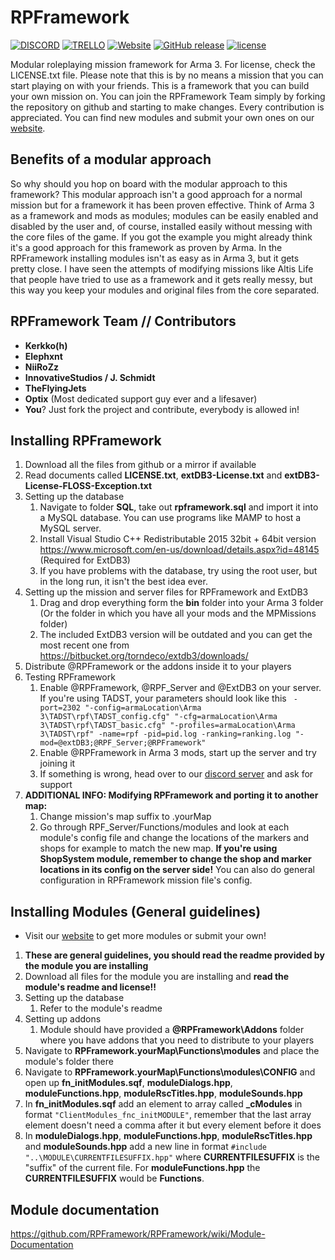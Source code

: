 # RPFramework

[![DISCORD](https://img.shields.io/badge/Discord-Join-7289DA.svg)](https://discord.gg/JvRRuTm)
[![TRELLO](https://img.shields.io/badge/Trello-View-0079BF.svg)](https://trello.com/b/eqwxQ4hr/rpframework)
[![Website](https://img.shields.io/website-up-down-green-red/https/rpframework.github.io.svg)](https://rpframework.github.io/)
[![GitHub release](https://img.shields.io/github/release/RPFramework/RPFramework.svg)](https://github.com/RPFramework/RPFramework/releases)
[![license](https://img.shields.io/github/license/RPFramework/RPFramework.svg)](https://github.com/RPFramework/RPFramework/blob/master/LICENSE.txt)

Modular roleplaying mission framework for Arma 3. For license, check the LICENSE.txt file. Please note that this is by no means a mission that you can start playing on with your friends. This is a framework that you can build your own mission on. You can join the RPFramework Team simply by forking the repository on github and starting to make changes. Every contribution is appreciated. You can find new modules and submit your own ones on our [website](https://rpframework.github.io/).


## Benefits of a modular approach
So why should you hop on board with the modular approach to this framework? This modular approach isn't a good approach for a normal mission but for a framework it has been proven effective. Think of Arma 3 as a framework and mods as modules; modules can be easily enabled and disabled by the user and, of course, installed easily without messing with the core files of the game. If you got the example you might already think it's a good approach for this framework as proven by Arma. In the RPFramework installing modules isn't as easy as in Arma 3, but it gets pretty close. I have seen the attempts of modifying missions like Altis Life that people have tried to use as a framework and it gets really messy, but this way you keep your modules and original files from the core separated.

## RPFramework Team // Contributors
* **Kerkko(h)**
* **Elephxnt**
* **NiiRoZz**
* **InnovativeStudios / J. Schmidt**
* **TheFlyingJets**
* **Optix** (Most dedicated support guy ever and a lifesaver)
* **You**? Just fork the project and contribute, everybody is allowed in!

## Installing RPFramework
1. Download all the files from github or a mirror if available
2. Read documents called **LICENSE.txt**, **extDB3-License.txt** and **extDB3-License-FLOSS-Exception.txt**
3. Setting up the database
	1. Navigate to folder **SQL**, take out **rpframework.sql** and import it into a MySQL database. You can use programs like MAMP to host a MySQL server.
	2. Install Visual Studio C++ Redistributable 2015 32bit + 64bit version https://www.microsoft.com/en-us/download/details.aspx?id=48145 (Required for ExtDB3)
    4. If you have problems with the database, try using the root user, but in the long run, it isn't the best idea ever.
4. Setting up the mission and server files for RPFramework and ExtDB3
	1. Drag and drop everything form the **bin** folder into your Arma 3 folder (Or the folder in which you have all your mods and the MPMissions folder)
    2. The included ExtDB3 version will be outdated and you can get the most recent one from https://bitbucket.org/torndeco/extdb3/downloads/
5. Distribute @RPFramework or the addons inside it to your players
6. Testing RPFramework
    1. Enable @RPFramework, @RPF_Server and @ExtDB3 on your server. If you're using TADST, your parameters should look like this ` -port=2302 "-config=armaLocation\Arma 3\TADST\rpf\TADST_config.cfg" "-cfg=armaLocation\Arma 3\TADST\rpf\TADST_basic.cfg" "-profiles=armaLocation\Arma 3\TADST\rpf" -name=rpf -pid=pid.log -ranking=ranking.log "-mod=@extDB3;@RPF_Server;@RPFramework"`
    2. Enable @RPFramework in Arma 3 mods, start up the server and try joining it
    3. If something is wrong, head over to our [discord server](https://discord.gg/JvRRuTm) and ask for support
7. **ADDITIONAL INFO: Modifying RPFramework and porting it to another map:**
	1. Change mission's map suffix to .yourMap
	2. Go through RPF_Server/Functions/modules and look at each module's config file and change the locations of the markers and shops for example to match the new map. **If you're using ShopSystem module, remember to change the shop and marker locations in its config on the server side!** You can also do general configuration in RPFramework mission file's config.

## Installing Modules (General guidelines)
* Visit our [website](https://rpframework.github.io/) to get more modules or submit your own!

1. **These are general guidelines, you should read the readme provided by the module you are installing**
2. Download all files for the module you are installing and **read the module's readme and license!!**
3. Setting up the database
	1. Refer to the module's readme
4. Setting up addons
	1. Module should have provided a **@RPFramework\Addons** folder where you have addons that you need to distribute to your players
5. Navigate to **RPFramework.yourMap\Functions\modules** and place the module's folder there
6. Navigate to **RPFramework.yourMap\Functions\modules\CONFIG** and open up **fn_initModules.sqf**, **moduleDialogs.hpp**, **moduleFunctions.hpp**, **moduleRscTitles.hpp**, **moduleSounds.hpp**
7. In **fn_initModules.sqf** add an element to array called **_cModules** in format `"ClientModules_fnc_initMODULE"`, remember that the last array element doesn't need a comma after it but every element before it does
8. In **moduleDialogs.hpp**, **moduleFunctions.hpp**, **moduleRscTitles.hpp** and **moduleSounds.hpp** add a new line in format `#include "..\MODULE\CURRENTFILESUFFIX.hpp"` where **CURRENTFILESUFFIX** is the "suffix" of the current file. For **moduleFunctions.hpp** the **CURRENTFILESUFFIX** would be **Functions**.

## Module documentation
https://github.com/RPFramework/RPFramework/wiki/Module-Documentation
